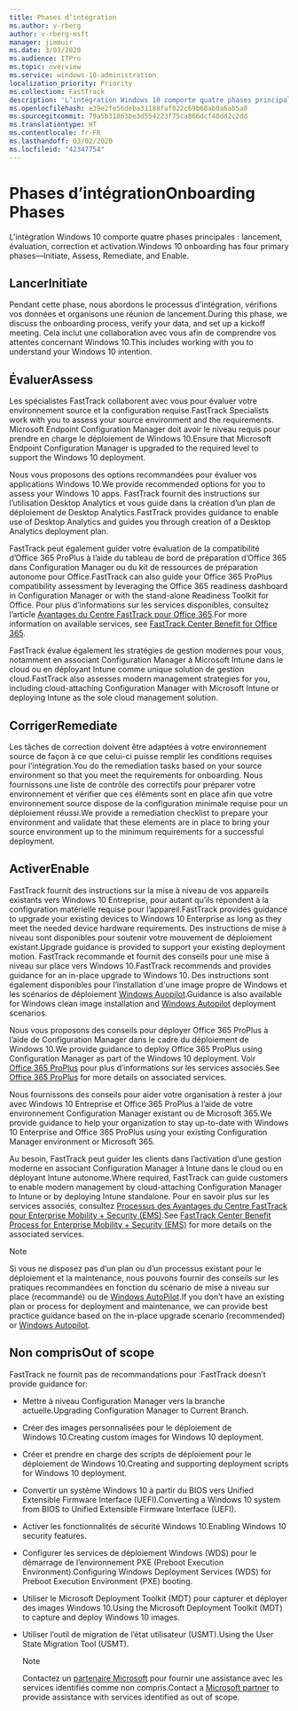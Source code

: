 ```yaml
---
title: Phases d’intégration
ms.author: v-rberg
author: v-rberg-msft
manager: jimmuir
ms.date: 3/03/2020
ms.audience: ITPro
ms.topic: overview
ms.service: windows-10-administration
localization_priority: Priority
ms.collection: FastTrack
description: 'L’intégration Windows 10 comporte quatre phases principales : lancement, évaluation, correction et activation.'
ms.openlocfilehash: e39e2fe56deba31188faf022c69b68ab0a6ab5a0
ms.sourcegitcommit: 79a5b31863be3d554223f75ca866dcf40dd2c2dd
ms.translationtype: HT
ms.contentlocale: fr-FR
ms.lasthandoff: 03/02/2020
ms.locfileid: "42347754"
---
```

# <a name="onboarding-phases"></a><span data-ttu-id="f7a75-103">Phases d’intégration</span><span class="sxs-lookup"><span data-stu-id="f7a75-103">Onboarding Phases</span></span>

<span data-ttu-id="f7a75-104">L’intégration Windows 10 comporte quatre phases principales : lancement, évaluation, correction et activation.</span><span class="sxs-lookup"><span data-stu-id="f7a75-104">Windows 10 onboarding has four primary phases—Initiate, Assess, Remediate, and Enable.</span></span>

## <a name="initiate"></a><span data-ttu-id="f7a75-105">Lancer</span><span class="sxs-lookup"><span data-stu-id="f7a75-105">Initiate</span></span>

<span data-ttu-id="f7a75-106">Pendant cette phase, nous abordons le processus d’intégration, vérifions vos données et organisons une réunion de lancement.</span><span class="sxs-lookup"><span data-stu-id="f7a75-106">During this phase, we discuss the onboarding process, verify your data, and set up a kickoff meeting.</span></span> <span data-ttu-id="f7a75-107">Cela inclut une collaboration avec vous afin de comprendre vos attentes concernant Windows 10.</span><span class="sxs-lookup"><span data-stu-id="f7a75-107">This includes working with you to understand your Windows 10 intention.</span></span>

## <a name="assess"></a><span data-ttu-id="f7a75-108">Évaluer</span><span class="sxs-lookup"><span data-stu-id="f7a75-108">Assess</span></span>

<span data-ttu-id="f7a75-109">Les spécialistes FastTrack collaborent avec vous pour évaluer votre environnement source et la configuration requise.</span><span class="sxs-lookup"><span data-stu-id="f7a75-109">FastTrack Specialists work with you to assess your source environment and the requirements.</span></span> <span data-ttu-id="f7a75-110">Microsoft Endpoint Configuration Manager doit avoir le niveau requis pour prendre en charge le déploiement de Windows 10.</span><span class="sxs-lookup"><span data-stu-id="f7a75-110">Ensure that Microsoft Endpoint Configuration Manager is upgraded to the required level to support the Windows 10 deployment.</span></span> 

<span data-ttu-id="f7a75-111">Nous vous proposons des options recommandées pour évaluer vos applications Windows 10.</span><span class="sxs-lookup"><span data-stu-id="f7a75-111">We provide recommended options for you to assess your Windows 10 apps.</span></span> <span data-ttu-id="f7a75-112">FastTrack fournit des instructions sur l’utilisation Desktop Analytics et vous guide dans la création d’un plan de déploiement de Desktop Analytics.</span><span class="sxs-lookup"><span data-stu-id="f7a75-112">FastTrack provides guidance to enable use of Desktop Analytics and guides you through creation of a Desktop Analytics deployment plan.</span></span>

<span data-ttu-id="f7a75-113">FastTrack peut également guider votre évaluation de la compatibilité d’Office 365 ProPlus à l’aide du tableau de bord de préparation d’Office 365 dans Configuration Manager ou du kit de ressources de préparation autonome pour Office.</span><span class="sxs-lookup"><span data-stu-id="f7a75-113">FastTrack can also guide your Office 365 ProPlus compatibility assessment by leveraging the Office 365 readiness dashboard in Configuration Manager or with the stand-alone Readiness Toolkit for Office.</span></span> <span data-ttu-id="f7a75-114">Pour plus d’informations sur les services disponibles, consultez l’article [Avantages du Centre FastTrack pour Office 365](O365-fasttrack-benefit-for-office-365.md).</span><span class="sxs-lookup"><span data-stu-id="f7a75-114">For more information on available services, see [FastTrack Center Benefit for Office 365](O365-fasttrack-benefit-for-office-365.md).</span></span> 

<span data-ttu-id="f7a75-115">FastTrack évalue également les stratégies de gestion modernes pour vous, notamment en associant Configuration Manager à Microsoft Intune dans le cloud ou en déployant Intune comme unique solution de gestion cloud.</span><span class="sxs-lookup"><span data-stu-id="f7a75-115">FastTrack also assesses modern management strategies for you, including cloud-attaching Configuration Manager with Microsoft Intune or deploying Intune as the sole cloud management solution.</span></span>

## <a name="remediate"></a><span data-ttu-id="f7a75-116">Corriger</span><span class="sxs-lookup"><span data-stu-id="f7a75-116">Remediate</span></span>

<span data-ttu-id="f7a75-117">Les tâches de correction doivent être adaptées à votre environnement source de façon à ce que celui-ci puisse remplir les conditions requises pour l’intégration.</span><span class="sxs-lookup"><span data-stu-id="f7a75-117">You do the remediation tasks based on your source environment so that you meet the requirements for onboarding.</span></span> <span data-ttu-id="f7a75-118">Nous fournissons une liste de contrôle des correctifs pour préparer votre environnement et vérifier que ces éléments sont en place afin que votre environnement source dispose de la configuration minimale requise pour un déploiement réussi.</span><span class="sxs-lookup"><span data-stu-id="f7a75-118">We provide a remediation checklist to prepare your environment and validate that these elements are in place to bring your source environment up to the minimum requirements for a successful deployment.</span></span> 

## <a name="enable"></a><span data-ttu-id="f7a75-119">Activer</span><span class="sxs-lookup"><span data-stu-id="f7a75-119">Enable</span></span>

<span data-ttu-id="f7a75-120">FastTrack fournit des instructions sur la mise à niveau de vos appareils existants vers Windows 10 Entreprise, pour autant qu’ils répondent à la configuration matérielle requise pour l’appareil.</span><span class="sxs-lookup"><span data-stu-id="f7a75-120">FastTrack provides guidance to upgrade your existing devices to Windows 10 Enterprise as long as they meet the needed device hardware requirements.</span></span> <span data-ttu-id="f7a75-121">Des instructions de mise à niveau sont disponibles pour soutenir votre mouvement de déploiement existant.</span><span class="sxs-lookup"><span data-stu-id="f7a75-121">Upgrade guidance is provided to support your existing deployment motion.</span></span> <span data-ttu-id="f7a75-122">FastTrack recommande et fournit des conseils pour une mise à niveau sur place vers Windows 10.</span><span class="sxs-lookup"><span data-stu-id="f7a75-122">FastTrack recommends and provides guidance for an in-place upgrade to Windows 10.</span></span> <span data-ttu-id="f7a75-123">Des instructions sont également disponibles pour l’installation d'une image propre de Windows et les scénarios de déploiement [Windows Auopilot](EMS-onboarding-phases.md#windows-autopilot).</span><span class="sxs-lookup"><span data-stu-id="f7a75-123">Guidance is also available for Windows clean image installation and [Windows Autopilot](EMS-onboarding-phases.md#windows-autopilot) deployment scenarios.</span></span> 

<span data-ttu-id="f7a75-124">Nous vous proposons des conseils pour déployer Office 365 ProPlus à l’aide de Configuration Manager dans le cadre du déploiement de Windows 10.</span><span class="sxs-lookup"><span data-stu-id="f7a75-124">We provide guidance to deploy Office 365 ProPlus using Configuration Manager as part of the Windows 10 deployment.</span></span> <span data-ttu-id="f7a75-125">Voir [Office 365 ProPlus](O365-onboarding-and-migration.md#office-365-proplus) pour plus d’informations sur les services associés.</span><span class="sxs-lookup"><span data-stu-id="f7a75-125">See [Office 365 ProPlus](O365-onboarding-and-migration.md#office-365-proplus) for more details on associated services.</span></span>

<span data-ttu-id="f7a75-126">Nous fournissons des conseils pour aider votre organisation à rester à jour avec Windows 10 Entreprise et Office 365 ProPlus à l’aide de votre environnement Configuration Manager existant ou de Microsoft 365.</span><span class="sxs-lookup"><span data-stu-id="f7a75-126">We provide guidance to help your organization to stay up-to-date with Windows 10 Enterprise and Office 365 ProPlus using your existing Configuration Manager environment or Microsoft 365.</span></span>

<span data-ttu-id="f7a75-127">Au besoin, FastTrack peut guider les clients dans l’activation d’une gestion moderne en associant Configuration Manager à Intune dans le cloud ou en déployant Intune autonome.</span><span class="sxs-lookup"><span data-stu-id="f7a75-127">Where required, FastTrack can guide customers to enable modern management by cloud-attaching Configuration Manager to Intune or by deploying Intune standalone.</span></span> <span data-ttu-id="f7a75-128">Pour en savoir plus sur les services associés, consultez [Processus des Avantages du Centre FastTrack pour Enterprise Mobility + Security (EMS)](EMS-fasttrack-process.md).</span><span class="sxs-lookup"><span data-stu-id="f7a75-128">See [FastTrack Center Benefit Process for Enterprise Mobility + Security (EMS)](EMS-fasttrack-process.md) for more details on the associated services.</span></span>

> [!NOTE]
> <span data-ttu-id="f7a75-129">Si vous ne disposez pas d’un plan ou d’un processus existant pour le déploiement et la maintenance, nous pouvons fournir des conseils sur les pratiques recommandées en fonction du scénario de mise à niveau sur place (recommandé) ou de [Windows AutoPilot](EMS-onboarding-phases.md#windows-autopilot).</span><span class="sxs-lookup"><span data-stu-id="f7a75-129">If you don’t have an existing plan or process for deployment and maintenance, we can provide best practice guidance based on the in-place upgrade scenario (recommended) or [Windows Autopilot](EMS-onboarding-phases.md#windows-autopilot).</span></span>

## <a name="out-of-scope"></a><span data-ttu-id="f7a75-130">Non compris</span><span class="sxs-lookup"><span data-stu-id="f7a75-130">Out of scope</span></span>

<span data-ttu-id="f7a75-131">FastTrack ne fournit pas de recommandations pour :</span><span class="sxs-lookup"><span data-stu-id="f7a75-131">FastTrack doesn’t provide guidance for:</span></span>

- <span data-ttu-id="f7a75-132">Mettre à niveau Configuration Manager vers la branche actuelle.</span><span class="sxs-lookup"><span data-stu-id="f7a75-132">Upgrading Configuration Manager to Current Branch.</span></span>
- <span data-ttu-id="f7a75-133">Créer des images personnalisées pour le déploiement de Windows 10.</span><span class="sxs-lookup"><span data-stu-id="f7a75-133">Creating custom images for Windows 10 deployment.</span></span>
- <span data-ttu-id="f7a75-134">Créer et prendre en charge des scripts de déploiement pour le déploiement de Windows 10.</span><span class="sxs-lookup"><span data-stu-id="f7a75-134">Creating and supporting deployment scripts for Windows 10 deployment.</span></span>
- <span data-ttu-id="f7a75-135">Convertir un système Windows 10 à partir du BIOS vers Unified Extensible Firmware Interface (UEFI).</span><span class="sxs-lookup"><span data-stu-id="f7a75-135">Converting a Windows 10 system from BIOS to Unified Extensible Firmware Interface (UEFI).</span></span>
- <span data-ttu-id="f7a75-136">Activer les fonctionnalités de sécurité Windows 10.</span><span class="sxs-lookup"><span data-stu-id="f7a75-136">Enabling Windows 10 security features.</span></span> 
- <span data-ttu-id="f7a75-137">Configurer les services de déploiement Windows (WDS) pour le démarrage de l’environnement PXE (Preboot Execution Environment).</span><span class="sxs-lookup"><span data-stu-id="f7a75-137">Configuring Windows Deployment Services (WDS) for Preboot Execution Environment (PXE) booting.</span></span>
- <span data-ttu-id="f7a75-138">Utiliser le Microsoft Deployment Toolkit (MDT) pour capturer et déployer des images Windows 10.</span><span class="sxs-lookup"><span data-stu-id="f7a75-138">Using the Microsoft Deployment Toolkit (MDT) to capture and deploy Windows 10 images.</span></span>
- <span data-ttu-id="f7a75-139">Utiliser l’outil de migration de l’état utilisateur (USMT).</span><span class="sxs-lookup"><span data-stu-id="f7a75-139">Using the User State Migration Tool (USMT).</span></span>

  > [!NOTE]
  > <span data-ttu-id="f7a75-140">Contactez un [partenaire Microsoft](https://go.microsoft.com/fwlink/?linkid=2080150) pour fournir une assistance avec les services identifiés comme non compris.</span><span class="sxs-lookup"><span data-stu-id="f7a75-140">Contact a [Microsoft partner](https://go.microsoft.com/fwlink/?linkid=2080150) to provide assistance with services identified as out of scope.</span></span>

 